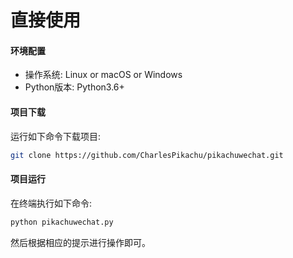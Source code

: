 # 直接使用


#### 环境配置

- 操作系统: Linux or macOS or Windows
- Python版本: Python3.6+


#### 项目下载

运行如下命令下载项目:

```sh
git clone https://github.com/CharlesPikachu/pikachuwechat.git
```


#### 项目运行

在终端执行如下命令:

```sh
python pikachuwechat.py
```

然后根据相应的提示进行操作即可。